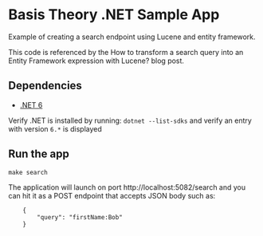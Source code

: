 # Basis Theory .NET Sample App

Example of creating a search endpoint using Lucene and entity framework.

This code is referenced by the How to transform a search query into an Entity Framework expression with Lucene? blog post.

## Dependencies
- [.NET 6](https://dotnet.microsoft.com/download/dotnet/6.0)

Verify .NET is installed by running: `dotnet --list-sdks` and verify an entry with version `6.*` is displayed

## Run the app

```
make search
```

The application will launch on port http://localhost:5082/search and you can hit it as
a POST endpoint that accepts JSON body such as:

```
    {
        "query": "firstName:Bob"
    }
```